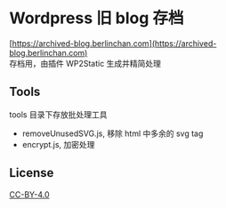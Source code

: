 # Wordpress 旧 blog 存档
[https://archived-blog.berlinchan.com](https://archived-blog.berlinchan.com)  
存档用，由插件 WP2Static 生成并精简处理  

## Tools
tools 目录下存放批处理工具
- removeUnusedSVG.js, 移除 html 中多余的 svg tag
- encrypt.js, 加密处理

## License
[CC-BY-4.0](https://choosealicense.com/licenses/cc-by-sa-4.0/)
